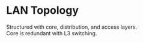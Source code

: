 # LAN Topology

Structured with core, distribution, and access layers.  
Core is redundant with L3 switching.

